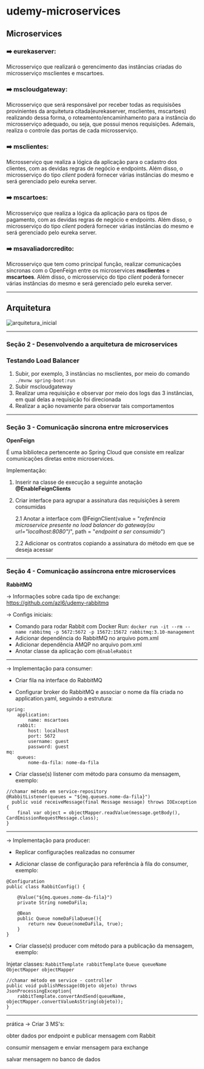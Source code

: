 # udemy-microservices

## Microservices

### :arrow_right: eurekaserver: 
Microsserviço que realizará o gerencimento das instâncias criadas do microsserviço msclientes e mscartoes.

### :arrow_right: mscloudgateway: 
Microsserviço que será responsável por receber todas as requisisões provinientes da arquitetura citada(eurekaserver, msclientes, mscartoes)
realizando dessa forma, o roteamento/encaminhamento para a instância do microsserviço adequado, ou seja, que possui menos requisições. Ademais, realiza o controle das portas de cada microsserviço.

### :arrow_right: msclientes: 
Microsserviço que realiza a lógica da aplicação para o cadastro dos clientes, com as devidas regras de negócio e endpoints. Além disso, o microsserviço do tipo _client_ poderá 
fornecer várias instâncias do mesmo e será gerenciado pelo eureka server.

### :arrow_right: mscartoes: 
Microsserviço que realiza a lógica da aplicação para os tipos de pagamento, com as devidas regras de negócio e endpoints. Além disso, o microsserviço do tipo _client_ poderá 
fornecer várias instâncias do mesmo e será gerenciado pelo eureka server.

### :arrow_right: msavaliadorcredito: 
Microsserviço que tem como principal função, realizar comunicações síncronas com o OpenFeign entre os microservices **msclientes** e **mscartoes**. Além disso, o microsserviço do tipo _client_ poderá 
fornecer várias instâncias do mesmo e será gerenciado pelo eureka server.

----

## Arquitetura
![arquitetura_inicial](https://user-images.githubusercontent.com/61791877/195881284-7f691772-fec4-46dc-8500-f1cc1906994b.png)

---

### Seção 2 - Desenvolvendo a arquitetura de microservices

### Testando Load Balancer

1. Subir, por exemplo, 3 instâncias no msclientes, por meio do comando ```./mvnw spring-boot:run```
2. Subir mscloudgateway
3. Realizar uma requisição e observar por meio dos logs das 3 instâncias, em qual delas a requisição foi direcionada
4. Realizar a ação novamente para observar tais comportamentos

---

### Seção 3 - Comunicação síncrona entre microservices

**OpenFeign**

É uma biblioteca pertencente ao Spring Cloud que consiste em realizar comunicações diretas entre microservices.

Implementação:
1. Inserir na classe de execução a seguinte anotação **@EnableFeignClients**

2. Criar interface para agrupar a assinatura das requisições à serem consumidas

    2.1 Anotar a interface com @FeignClient(value = "_referência microservice presente no load balancer do gateway(ou url="localhost:8080")_", path = "_endpoint a ser consumido_") 
  
    2.2 Adicionar os contratos copiando a assinatura do método em que se deseja acessar

---

### Seção 4 - Comunicação assíncrona entre microservices

**RabbitMQ**


-> Informações sobre cada tipo de exchange: https://github.com/azl6/udemy-rabbitmq

-> Configs iniciais:

- Comando para rodar Rabbit com Docker Run: ```docker run -it --rm --name rabbitmq -p 5672:5672 -p 15672:15672 rabbitmq:3.10-management```
- Adicionar dependência do RabbitMQ no arquivo pom.xml
- Adicionar dependência AMQP no arquivo pom.xml
- Anotar classe da aplicação com ```@EnableRabbit```

---

-> Implementação para consumer:

- Criar fila na interface do RabbitMQ

- Configurar broker do RabbitMQ e associar o nome da fila criada no application.yaml, seguindo a estrutura:

```
spring:
    application:
        name: mscartoes
    rabbit:
        host: localhost
        port: 5672
        username: guest
        password: guest
mq:
    queues:
        nome-da-fila: nome-da-fila
```        
- Criar classe(s) listener com método para consumo da mensagem, exemplo: 

```
//chamar método em service-repository
@RabbitListener(queues = "${mq.queues.nome-da-fila}")
  public void receiveMessage(final Message message) throws IOException {
    final var object = objectMapper.readValue(message.getBody(), CardEmissionRequestMessage.class);
}
```
---

-> Implementação para producer:

- Replicar configurações realizadas no consumer

- Adicionar classe de configuração para referência à fila do consumer, exemplo:

```
@Configuration
public class RabbitConfig() {
    
    @Value("${mq.queues.nome-da-fila}")
    private String nomeDaFila;
    
    @Bean
    public Queue nomeDaFilaQueue(){
        return new Queue(nomeDaFila, true);
    }
}

```

- Criar classe(s) producer com método para a publicação da mensagem, exemplo: 

Injetar classes:
```RabbitTemplate rabbitTemplate```
```Queue queueName```
```ObjectMapper objectMapper```

```
//chamar método em service - controller
public void publishMessage(Objeto objeto) throws JsonProcessingException{
    rabbitTemplate.convertAndSend(queueName, objectMapper.convertValueAsString(objeto));
}
```

---
prática
-> Criar 3 MS's:

obter dados por endpoint e publicar mensagem com Rabbit

consumir mensagem e enviar mensagem para exchange

salvar mensagem no banco de dados

  
  


